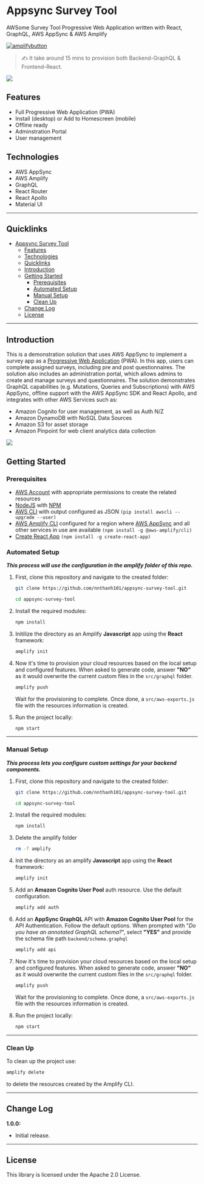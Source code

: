 # Appsync Survey Tool

AWSome Survey Tool Progressive Web Application written with React, GraphQL, AWS AppSync & AWS Amplify

[![amplifybutton](https://oneclick.amplifyapp.com/button.svg)](https://ap-southeast-1.console.aws.amazon.com/amplify/home#/deploy?repo=https://github.com/nnthanh101/appsync-survey-tool)

> ✍️ It take around 15 mins to provision both Backend-GraphQL & Frontend-React.

![](src/assets/header.png)


## Features

- Full Progressive Web Application (PWA)
- Install (desktop) or Add to Homescreen (mobile)
- Offline ready
- Adminstration Portal
- User management


## Technologies

- AWS AppSync
- AWS Amplify
- GraphQL
- React Router
- React Apollo
- Material UI

---

## Quicklinks

- [Appsync Survey Tool](#appsync-survey-tool)
  - [Features](#features)
  - [Technologies](#technologies)
  - [Quicklinks](#quicklinks)
  - [Introduction](#introduction)
  - [Getting Started](#getting-started)
    - [Prerequisites](#prerequisites)
    - [Automated Setup](#automated-setup)
    - [Manual Setup](#manual-setup)
    - [Clean Up](#clean-up)
  - [Change Log](#change-log)
  - [License](#license)

---

## Introduction

This is a demonstration solution that uses AWS AppSync to implement a survey app as a [Progressive Web Application](https://developers.google.com/web/progressive-web-apps/) (PWA). In this app, users can complete assigned surveys, including pre and post questionnaires. The solution also includes an administration portal, which allows admins to create and manage surveys and questionnaires. The solution demonstrates GraphQL capabilities (e.g. Mutations, Queries and Subscriptions) with AWS AppSync, offline support with the AWS AppSync SDK and React Apollo, and integrates with other AWS Services such as:
- Amazon Cognito for user management, as well as Auth N/Z
- Amazon DynamoDB with NoSQL Data Sources
- Amazon S3 for asset storage
- Amazon Pinpoint for web client analytics data collection

![](src/assets/surveytoolarchitecture.png)

## Getting Started

### Prerequisites

- [AWS Account](https://aws.amazon.com/) with appropriate permissions to create the related resources
- [NodeJS](https://nodejs.org/en/download/) with [NPM](https://docs.npmjs.com/getting-started/installing-node)
- [AWS CLI](http://docs.aws.amazon.com/cli/latest/userguide/installing.html) with output configured as JSON `(pip install awscli --upgrade --user)`
- [AWS Amplify CLI](https://github.com/aws-amplify/amplify-cli) configured for a region where [AWS AppSync](https://docs.aws.amazon.com/general/latest/gr/rande.html) and all other services in use are available `(npm install -g @aws-amplify/cli)`
- [Create React App](https://github.com/facebook/create-react-app) `(npm install -g create-react-app)`


### Automated Setup

***_This process will use the configuration in the amplify folder of this repo._***

1. First, clone this repository and navigate to the created folder:

   ```bash
   git clone https://github.com/nnthanh101/appsync-survey-tool.git

   cd appsync-survey-tool
   ```

2. Install the required modules:

   ```bash
   npm install
   ```

3. Initilize the directory as an Amplify **Javascript** app using the **React** framework:

   ```bash
   amplify init
   ```

4. Now it's time to provision your cloud resources based on the local setup and configured features. When asked to generate code, answer **"NO"** as it would overwrite the current custom files in the `src/graphql` folder.

   ```bash
   amplify push
   ```

   Wait for the provisioning to complete. Once done, a `src/aws-exports.js` file with the resources information is created.

5. Run the project locally:

   ```bash
   npm start
   ```
---

### Manual Setup

***_This process lets you configure custom settings for your backend components._***

1. First, clone this repository and navigate to the created folder:

   ```bash
   git clone https://github.com/nnthanh101/appsync-survey-tool.git

   cd appsync-survey-tool
   ```

2. Install the required modules:

   ```bash
   npm install
   ```

3. Delete the amplify folder

   ```bash
   rm -f amplify
   ```

4. Init the directory as an amplify **Javascript** app using the **React** framework:

   ```bash
   amplify init
   ```

5. Add an **Amazon Cognito User Pool** auth resource. Use the default configuration.

   ```bash
   amplify add auth
   ```

6. Add an **AppSync GraphQL** API with **Amazon Cognito User Pool** for the API Authentication. Follow the default options. When prompted with "_Do you have an annotated GraphQL schema?_", select **"YES"** and provide the schema file path `backend/schema.graphql`

   ```bash
   amplify add api
   ```

7. Now it's time to provision your cloud resources based on the local setup and configured features. When asked to generate code, answer **"NO"** as it would overwrite the current custom files in the `src/graphql` folder.

   ```bash
   amplify push
   ```

   Wait for the provisioning to complete. Once done, a `src/aws-exports.js` file with the resources information is created.

8. Run the project locally:

   ```bash
   npm start
   ```

---

### Clean Up

To clean up the project use:

```bash
amplify delete
```

to delete the resources created by the Amplify CLI.

---

## Change Log

**1.0.0:**
* Initial release.

---

## License

This library is licensed under the Apache 2.0 License. 